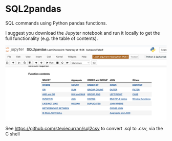 # SQL2pandas

SQL commands using Python pandas functions. 

I suggest you download the Jupyter notebook and run it locally to get the full functionality (e.g. the table of contents).

![](https://raw.githubusercontent.com/steviecurran/portfolio/refs/heads/main/assets/img/Jupyter_example.png)

See https://github.com/steviecurran/sql2csv to convert .sql to .csv, via the C shell
